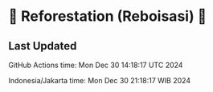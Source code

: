 
# 🌳 Reforestation (Reboisasi) 🌲

## Last Updated

GitHub Actions time: Mon Dec 30 14:18:17 UTC 2024

Indonesia/Jakarta time: Mon Dec 30 21:18:17 WIB 2024
